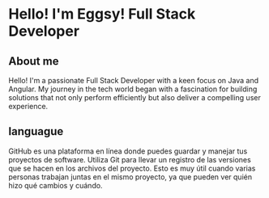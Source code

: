 # Hello! I'm Eggsy! Full Stack Developer
## About me
Hello! I'm a passionate Full Stack Developer with a keen focus on Java and Angular. My journey in the tech world began with a fascination for building solutions that not only perform efficiently but also deliver a compelling user experience.

## languague 
GitHub es una plataforma en línea donde puedes guardar y manejar tus
proyectos de software. Utiliza Git para llevar un registro de las versiones que se
hacen en los archivos del proyecto. Esto es muy útil cuando varias personas
trabajan juntas en el mismo proyecto, ya que pueden ver quién hizo qué cambios
y cuándo.
